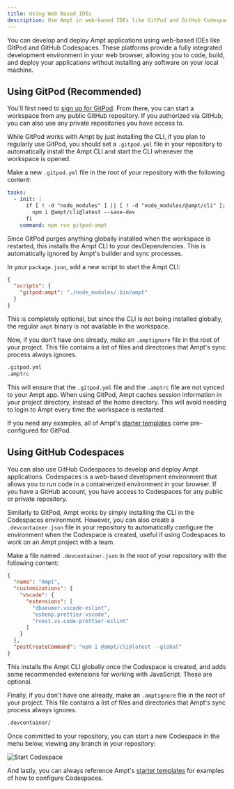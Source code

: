 ```yaml
---
title: Using Web Based IDEs
description: Use Ampt in web-based IDEs like GitPod and GitHub Codespaces
---
```


You can develop and deploy Ampt applications using web-based IDEs like GitPod and GitHub Codespaces. These platforms provide a fully integrated development environment in your web browser, allowing you to code, build, and deploy your applications without installing any software on your local machine.

## Using GitPod (Recommended)

You'll first need to [sign up for GitPod](https://gitpod.io). From there, you can start a workspace from any public GitHub repository. If you authorized via GitHub, you can also use any private repositories you have access to.

While GitPod works with Ampt by just installing the CLI, if you plan to regularly use GitPod, you should set a `.gitpod.yml` file in your repository to automatically install the Ampt CLI and start the CLI whenever the workspace is opened.

Make a new `.gitpod.yml` file in the root of your repository with the following content:

```yml
tasks:
  - init: |
      if [ ! -d "node_modules" ] || [ ! -d "node_modules/@ampt/cli" ]; then
        npm i @ampt/cli@latest --save-dev
      fi
    command: npm run gitpod:ampt
```

Since GitPod purges anything globally installed when the workspace is restarted, this installs the Ampt CLI to your devDependencies. This is automatically ignored by Ampt's builder and sync processes.

In your `package.json`, add a new script to start the Ampt CLI:

```json
{
  "scripts": {
    "gitpod:ampt": "./node_modules/.bin/ampt"
  }
}
```

This is completely optional, but since the CLI is not being installed globally, the regular `ampt` binary is not available in the workspace.

Now, if you don't have one already, make an `.amptignore` file in the root of your project. This file contains a list of files and directories that Ampt's sync process always ignores.

```txt
.gitpod.yml
.amptrc
```

This will ensure that the `.gitpod.yml` file and the `.amptrc` file are not synced to your Ampt app. When using GitPod, Ampt caches session information in your project directory, instead of the home directory. This will avoid needing to login to Ampt every time the workspace is restarted.

If you need any examples, all of Ampt's [starter templates](https://github.com/ampt-templates) come pre-configured for GitPod.

## Using GitHub Codespaces

You can also use GitHub Codespaces to develop and deploy Ampt applications. Codespaces is a web-based development environment that allows you to run code in a containerized environment in your browser. If you have a GitHub account, you have access to Codespaces for any public or private repository.

Similarly to GitPod, Ampt works by simply installing the CLI in the Codespaces environment. However, you can also create a `.devcontainer.json` file in your repository to automatically configure the environment when the Codespace is created, useful if using Codespaces to work on an Ampt project with a team.

Make a file named `.devcontainer.json` in the root of your repository with the following content:

```json
{
  "name": "Ampt",
  "customizations": {
    "vscode": {
      "extensions": [
        "dbaeumer.vscode-eslint",
        "esbenp.prettier-vscode",
        "rvest.vs-code-prettier-eslint"
      ]
    }
  },
  "postCreateCommand": "npm i @ampt/cli@latest --global"
}
```

This installs the Ampt CLI globally once the Codespace is created, and adds some recommended extensions for working with JavaScript. These are optional.

Finally, if you don't have one already, make an `.amptignore` file in the root of your project. This file contains a list of files and directories that Ampt's sync process always ignores.

```txt
.devcontainer/
```

Once committed to your repository, you can start a new Codespace in the menu below, viewing any branch in your repository:

![Start Codespace](/public/images/docs/start-new-gh-codespace.png)

And lastly, you can always reference Ampt's [starter templates](https://github.com/ampt-templates) for examples of how to configure Codespaces.
